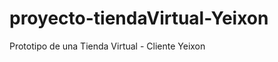 proyecto-tiendaVirtual-Yeixon
=============================

Prototipo de una Tienda Virtual - Cliente Yeixon
